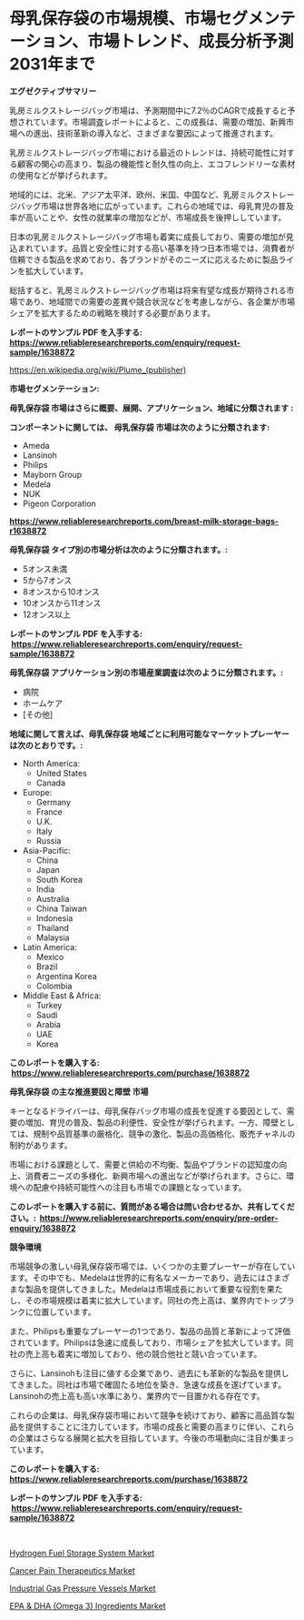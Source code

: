 <p><h1>母乳保存袋の市場規模、市場セグメンテーション、市場トレンド、成長分析予測2031年まで</h1></p><p><strong>エグゼクティブサマリー</strong></p>
<p><p>乳房ミルクストレージバッグ市場は、予測期間中に7.2％のCAGRで成長すると予想されています。市場調査レポートによると、この成長は、需要の増加、新興市場への進出、技術革新の導入など、さまざまな要因によって推進されます。</p><p>乳房ミルクストレージバッグ市場における最近のトレンドは、持続可能性に対する顧客の関心の高まり、製品の機能性と耐久性の向上、エコフレンドリーな素材の使用などが挙げられます。</p><p>地域的には、北米、アジア太平洋、欧州、米国、中国など、乳房ミルクストレージバッグ市場は世界各地に広がっています。これらの地域では、母乳育児の普及率が高いことや、女性の就業率の増加などが、市場成長を後押ししています。</p><p>日本の乳房ミルクストレージバッグ市場も着実に成長しており、需要の増加が見込まれています。品質と安全性に対する高い基準を持つ日本市場では、消費者が信頼できる製品を求めており、各ブランドがそのニーズに応えるために製品ラインを拡大しています。</p><p>総括すると、乳房ミルクストレージバッグ市場は将来有望な成長が期待される市場であり、地域間での需要の差異や競合状況などを考慮しながら、各企業が市場シェアを拡大するための戦略を検討する必要があります。</p></p>
<p><strong>レポートのサンプル PDF を入手する: <a href="https://www.reliableresearchreports.com/enquiry/request-sample/1638872">https://www.reliableresearchreports.com/enquiry/request-sample/1638872</a></strong></p>
<p><a href="https://en.wikipedia.org/wiki/Plume_(publisher)">https://en.wikipedia.org/wiki/Plume_(publisher)</a></p>
<p><strong>市場セグメンテーション:</strong></p>
<p><strong> 母乳保存袋 市場はさらに概要、展開、アプリケーション、地域に分類されます :</strong></p>
<p><strong>コンポーネントに関しては、 母乳保存袋 市場は次のように分類されます: &nbsp;</strong></p>
<p><ul><li>Ameda</li><li>Lansinoh</li><li>Philips</li><li>Mayborn Group</li><li>Medela</li><li>NUK</li><li>Pigeon Corporation</li></ul></p>
<p><strong><a href="https://www.reliableresearchreports.com/breast-milk-storage-bags-r1638872">https://www.reliableresearchreports.com/breast-milk-storage-bags-r1638872</a></strong></p>
<p><strong> 母乳保存袋 タイプ別の市場分析は次のように分類されます。:</strong></p>
<p><ul><li>5オンス未満</li><li>5から7オンス</li><li>8オンスから10オンス</li><li>10オンスから11オンス</li><li>12オンス以上</li></ul></p>
<p><strong>レポートのサンプル PDF を入手する: &nbsp;<a href="https://www.reliableresearchreports.com/enquiry/request-sample/1638872">https://www.reliableresearchreports.com/enquiry/request-sample/1638872</a></strong></p>
<p><strong> 母乳保存袋 アプリケーション別の市場産業調査は次のように分類されます。:</strong></p>
<p><ul><li>病院</li><li>ホームケア</li><li>[その他]</li></ul></p>
<p><strong>地域に関して言えば、母乳保存袋 地域ごとに利用可能なマーケットプレーヤーは次のとおりです。:</strong></p>
<p><ul>
    <li>
        North America:
        <ul>
            <li>United States</li>
            <li>Canada</li>
        </ul>
    </li>
    <li>
        Europe:
        <ul>
            <li>Germany</li>
            <li>France</li>
            <li>U.K.</li>
            <li>Italy</li>
            <li>Russia</li>
        </ul>
    </li>
    <li>
        Asia-Pacific:
        <ul>
            <li>China</li>
            <li>Japan</li>
            <li>South Korea</li>
            <li>India</li>
            <li>Australia</li>
            <li>China Taiwan</li>
            <li>Indonesia</li>
            <li>Thailand</li>
            <li>Malaysia</li>
        </ul>
    </li>
    <li>
        Latin America:
        <ul>
            <li>Mexico</li>
            <li>Brazil</li>
            <li>Argentina Korea</li>
            <li>Colombia</li>
        </ul>
    </li>
    <li>
        Middle East & Africa:
        <ul>
            <li>Turkey</li>
            <li>Saudi</li>
            <li>Arabia</li>
            <li>UAE</li>
            <li>Korea</li>
        </ul>
    </li>
    </ul></p>
<p><strong>このレポートを購入する: &nbsp;<a href="https://www.reliableresearchreports.com/purchase/1638872">https://www.reliableresearchreports.com/purchase/1638872</a></strong></p>
<p><strong>母乳保存袋 の主な推進要因と障壁 市場</strong></p>
<p><p>キーとなるドライバーは、母乳保存バッグ市場の成長を促進する要因として、需要の増加、育児の普及、製品の利便性、安全性が挙げられます。一方、障壁としては、規制や品質基準の厳格化、競争の激化、製品の高価格化、販売チャネルの制約があります。</p><p>市場における課題として、需要と供給の不均衡、製品やブランドの認知度の向上、消費者ニーズの多様化、新興市場への進出などが挙げられます。さらに、環境への配慮や持続可能性への注目も市場での課題となっています。</p></p>
<p><strong>このレポートを購入する前に、質問がある場合は問い合わせるか、共有してください。:&nbsp; <a href="https://www.reliableresearchreports.com/enquiry/pre-order-enquiry/1638872">https://www.reliableresearchreports.com/enquiry/pre-order-enquiry/1638872</a></strong></p>
<p><strong>競争環境</strong></p>
<p><p>市場競争の激しい母乳保存袋市場では、いくつかの主要プレーヤーが存在しています。その中でも、Medelaは世界的に有名なメーカーであり、過去にはさまざまな製品を提供してきました。Medelaは市場成長において重要な役割を果たし、その市場規模は着実に拡大しています。同社の売上高は、業界内でトップランクに位置しています。</p><p>また、Philipsも重要なプレーヤーの1つであり、製品の品質と革新によって評価されています。Philipsは急速に成長しており、市場シェアを拡大しています。同社の売上高も着実に増加しており、他の競合他社と競い合っています。</p><p>さらに、Lansinohも注目に値する企業であり、過去にも革新的な製品を提供してきました。同社は市場で確固たる地位を築き、急速な成長を遂げています。Lansinohの売上高も高い水準にあり、業界内で一目置かれる存在です。</p><p>これらの企業は、母乳保存袋市場において競争を続けており、顧客に高品質な製品を提供することに注力しています。市場の成長と需要の高まりに伴い、これらの企業はさらなる展開と拡大を目指しています。今後の市場動向に注目が集まっています。</p></p>
<p><strong>このレポートを購入する: &nbsp; <a href="https://www.reliableresearchreports.com/purchase/1638872">https://www.reliableresearchreports.com/purchase/1638872</a></strong></p>
<p><strong>レポートのサンプル PDF を入手する: &nbsp;<a href="https://www.reliableresearchreports.com/enquiry/request-sample/1638872">https://www.reliableresearchreports.com/enquiry/request-sample/1638872</a></strong><strong></strong></p>
<p>&nbsp;</p>
<p><p><a href="https://github.com/faisalayoob601/Market-Research-Report-List-1/blob/main/hydrogen-fuel-storage-system-market.md">Hydrogen Fuel Storage System Market</a></p><p><a href="https://issuu.com/reportprime-2/docs/cancer-pain-therapeutics-market-size-2030.pptx">Cancer Pain Therapeutics Market</a></p><p><a href="https://github.com/HallieBird1/Market-Research-Report-List-1/blob/main/industrial-gas-pressure-vessels-market.md">Industrial Gas Pressure Vessels Market</a></p><p><a href="https://issuu.com/reportprime-2/docs/epa-dha-omega-3-ingredients-market-size-2030.pptx">EPA & DHA (Omega 3) Ingredients Market</a></p></p>
